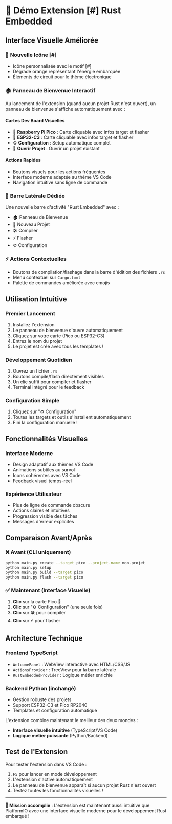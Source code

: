 # 🚀 Démo Extension [#] Rust Embedded

## Interface Visuelle Améliorée

### 🎨 **Nouvelle Icône [#]**
- Icône personnalisée avec le motif [#] 
- Dégradé orange représentant l'énergie embarquée
- Éléments de circuit pour le thème électronique

### 🏠 **Panneau de Bienvenue Interactif**
Au lancement de l'extension (quand aucun projet Rust n'est ouvert), un panneau de bienvenue s'affiche automatiquement avec :

#### **Cartes Dev Board Visuelles**
- 🍓 **Raspberry Pi Pico** : Carte cliquable avec infos target et flasher
- 📡 **ESP32-C3** : Carte cliquable avec infos target et flasher  
- ⚙️ **Configuration** : Setup automatique complet
- 📁 **Ouvrir Projet** : Ouvrir un projet existant

#### **Actions Rapides**
- Boutons visuels pour les actions fréquentes
- Interface moderne adaptée au thème VS Code
- Navigation intuitive sans ligne de commande

### 🎯 **Barre Latérale Dédiée**
Une nouvelle barre d'activité "Rust Embedded" avec :
- 🏠 Panneau de Bienvenue
- 📁 Nouveau Projet  
- 🛠️ Compiler
- ⚡ Flasher
- ⚙️ Configuration

### ⚡ **Actions Contextuelles**
- Boutons de compilation/flashage dans la barre d'édition des fichiers `.rs`
- Menu contextuel sur `Cargo.toml`
- Palette de commandes améliorée avec emojis

## Utilisation Intuitive

### **Premier Lancement**
1. Installez l'extension
2. Le panneau de bienvenue s'ouvre automatiquement
3. Cliquez sur votre carte (Pico ou ESP32-C3)
4. Entrez le nom du projet
5. Le projet est créé avec tous les templates !

### **Développement Quotidien**  
1. Ouvrez un fichier `.rs`
2. Boutons compile/flash directement visibles
3. Un clic suffit pour compiler et flasher
4. Terminal intégré pour le feedback

### **Configuration Simple**
1. Cliquez sur "⚙️ Configuration" 
2. Toutes les targets et outils s'installent automatiquement
3. Fini la configuration manuelle !

## Fonctionnalités Visuelles

### **Interface Moderne**
- Design adaptatif aux thèmes VS Code
- Animations subtiles au survol
- Icons cohérentes avec VS Code
- Feedback visuel temps-réel

### **Expérience Utilisateur**
- Plus de ligne de commande obscure
- Actions claires et intuitives  
- Progression visible des tâches
- Messages d'erreur explicites

## Comparaison Avant/Après

### **❌ Avant (CLI uniquement)**
```bash
python main.py create --target pico --project-name mon-projet
python main.py setup
python main.py build --target pico  
python main.py flash --target pico
```

### **✅ Maintenant (Interface Visuelle)**
1. **Clic** sur la carte Pico 🍓
2. **Clic** sur "⚙️ Configuration" (une seule fois)
3. **Clic** sur 🛠️ pour compiler
4. **Clic** sur ⚡ pour flasher

## Architecture Technique

### **Frontend TypeScript**
- `WelcomePanel` : WebView interactive avec HTML/CSS/JS
- `ActionsProvider` : TreeView pour la barre latérale
- `RustEmbeddedProvider` : Logique métier enrichie

### **Backend Python** (inchangé)
- Gestion robuste des projets
- Support ESP32-C3 et Pico RP2040
- Templates et configuration automatique

L'extension combine maintenant le meilleur des deux mondes : 
- **Interface visuelle intuitive** (TypeScript/VS Code)
- **Logique métier puissante** (Python/Backend)

## Test de l'Extension

Pour tester l'extension dans VS Code :
1. `F5` pour lancer en mode développement
2. L'extension s'active automatiquement
3. Le panneau de bienvenue apparaît si aucun projet Rust n'est ouvert
4. Testez toutes les fonctionnalités visuelles !

---

**🎯 Mission accomplie** : L'extension est maintenant aussi intuitive que PlatformIO avec une interface visuelle moderne pour le développement Rust embarqué !